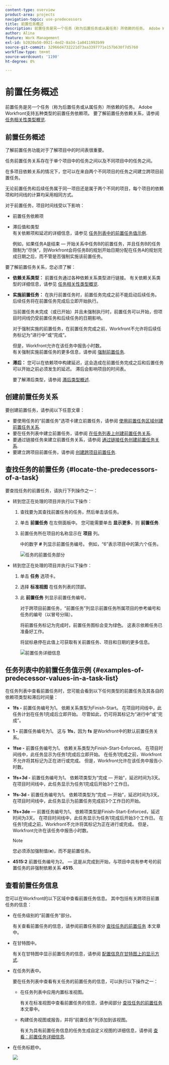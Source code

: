 ```yaml
---
content-type: overview
product-area: projects
navigation-topic: use-predecessors
title: 前置任务概述
description: 前置任务是另一个任务（称为后置任务或从属任务）所依赖的任务。 Adobe Workfront支持五种类型的前置任务依赖项。
author: Alina
feature: Work Management
exl-id: b2020a50-0921-4ed2-8a34-1a0411992b99
source-git-commit: 32966d4732221d73aa3397771e157b630f7d5760
workflow-type: tm+mt
source-wordcount: '1190'
ht-degree: 0%

---
```


# 前置任务概述

<!-- 

CONTEXT SENSITIVE HELP article. DO NOT CHANGE THE NAME OF THE ARTICLE/ DO NOT MOVE OR DELETE! -->

前置任务是另一个任务（称为后置任务或从属任务）所依赖的任务。 Adobe Workfront支持五种类型的前置任务依赖项。 要了解前置任务依赖关系，请参阅 [任务相关性类型概览](../../../manage-work/tasks/use-prdcssrs/task-dependency-types.md).

## 前置任务概述

了解前置任务功能对于了解项目中的时间表很重要。

任务前置任务关系存在于单个项目中的任务之间以及不同项目中的任务之间。

在多项目依赖关系的情况下，您可以在来自两个不同项目的任务之间建立跨项目前置任务。

无论前置任务和后续任务属于同一项目还是属于两个不同的项目，每个项目的依赖项和时间线的计算均采用相同方式。

对于前置任务，项目时间线受以下影响：

* 前置任务依赖项
* 滞后值和类型\
  有关依赖项和延迟的详细信息，请参见 [任务列表中的前置任务值示例](#examples-of-predecessor-values-in-a-task-list).

  例如，如果任务A是结束 — 开始关系中任务B的前置任务，并且任务B的任务限制为“尽快”，则Workfront会将任务B的规划开始日期分配在任务A的规划完成日期之后，而不管是否强制实施该前置任务。

要了解前置任务关系，您必须了解：

* **依赖关系类型：** 前置任务通过各种依赖关系类型进行链接。 有关依赖关系类型的详细信息，请参见 [任务相关性类型概览](../../../manage-work/tasks/use-prdcssrs/task-dependency-types.md).

* **实施前置任务：** 在执行前置任务时，前置任务完成之前不能启动后续任务。 后续任务将在前置任务完成后立即开始执行。

  当前置任务未完成（或已开始）并且未强制执行时，前置任务可以开始，但项目时间线仍受前置任务和后续任务的日期影响。

  对于强制实施的前置任务，在前置任务完成之前，Workfront不允许将后续任务标记为“进行中”或“完成”。

  但是，Workfront允许在该任务中报告小时数。\
  有关强制实施前置任务的更多信息，请参阅 [强制前置任务](../../../manage-work/tasks/use-prdcssrs/enforced-predecessors.md).

* **滞后：** 您可以在依赖项中构建延迟，这会造成在前置任务完成之后和后置任务可以开始之前必须发生的延迟。 滞后会影响项目的时间表。

  要了解滞后类型，请参阅 [滞后类型概述](../../../manage-work/tasks/use-prdcssrs/lag-types.md).

## 创建前置任务关系

要创建前置任务，请参阅以下任意文章：

* 要使用任务的“前置任务”选项卡建立前置任务，请参阅 [使用前置任务区域创建前置任务关系](../../../manage-work/tasks/use-prdcssrs/create-predecessors-in-predecessors-area.md).
* 要在任务列表中建立前置任务，请参阅 [在任务列表上创建前置任务关系](../../../manage-work/tasks/use-prdcssrs/create-predecessors-on-task-list.md).
* 要通过链接任务来建立前置任务关系，请参阅 [通过链接任务创建前置任务关系](../../../manage-work/tasks/use-prdcssrs/create-predecessors-by-chaining-tasks.md).
* 要建立跨项目前置任务，请参阅 [创建跨项目前置任务](../../../manage-work/tasks/use-prdcssrs/cross-project-predecessors.md).

## 查找任务的前置任务 {#locate-the-predecessors-of-a-task}

要查找任务的前置任务，请执行下列操作之一：

* 转到您正在处理的项目并执行以下操作：

   1. 查找要为其查找前置任务的任务，然后单击该任务。
   1. 单击 **前置任务** 在左侧面板中。 您可能需要单击 **显示更多**，则 **前置任务**.
   1. 前置任务所在项目的名称显示在 **项目** 列。

      中的数字 **#** 列显示前置任务编号。 例如，“6”表示项目中的第六个任务。

      ![任务的前置任务部分](assets/predecessors-area-with-task-header.png)

* 转到您正在处理的项目并执行以下操作：

   1. 单击 **任务** 选项卡。
   1. 选择 **标准视图** 在任务列表的顶部。
   1. 此 **前置任务** 列显示前置任务编号。

      对于跨项目前置任务，“前置任务”列显示前置任务所属项目的参考编号和任务的编号（以冒号分隔）。

      将前置任务标记为完成时，前置任务图标会变为绿色。 这表示依赖任务已准备好工作。

      将鼠标悬停在此值上可获取有关前置任务、项目和日期的更多信息。

      ![前置任务详细信息](assets/predecessor-details-in-task-list.png)

## 任务列表中的前置任务值示例 {#examples-of-predecessor-values-in-a-task-list}

在任务列表中查看前置任务时，您可能会看到以下任何类型的前置任务及其各自的依赖项类型和滞后时间量：

* **1fs -** 前置任务编号为1。 依赖关系类型为Finish-Start。 在项目时间线中，此任务计划在任务1完成后立即开始。 尽管如此，仍可将其标记为“进行中”或“完成”。
* **1 -** 前置任务编号为1。 这与 **1fs**，因为 **fs** 是Workfront中的默认前置任务关系。

* **1fse -** 前置任务编号为1。 依赖关系类型为Finish-Start-Enforced。 在项目时间线中，此任务显示为任务1完成后立即开始。 在任务1完成之前，Workfront不允许将其标记为正在进行或完成。 但是，Workfront允许在该任务中报告小时数。
* **1fs+3d -** 前置任务编号为1。 依赖项类型为“完成 — 开始”，延迟时间为3天。 在项目时间线中，此任务显示为任务1完成后开始3个工作日。
* **1fs-3d -** 前置任务编号为1。 依赖项类型为“完成 — 开始”，延迟时间为3天。 在项目时间线中，此任务显示为前置任务完成前3个工作日的开始。
* **1fs+3de**  — 前置任务编号为1。 依赖项类型是Finish-Start-Enforced，延迟时间为3天。 在项目时间线中，此任务显示为任务1完成后开始3个工作日。 在任务1完成之前，Workfront不允许将其标记为正在进行或完成。 但是，Workfront允许在该任务中报告小时数。

  >[!NOTE]
  >
  >您必须添加强制值(**e**)，而不是前置任务。

* **4515:2** 前置任务编号为2。  — 这是从完成到开始，与项目中具有参考号的前置任务的非强制依赖关系 **4515**.

## 查看前置任务信息

您可以在Workfront的以下区域中查看前置任务信息。 其中包括有关跨项目前置任务的信息：

* 在任务级别的“前置任务”部分。

  有关查看前置任务的信息，请参阅前置任务部分 [查找任务的前置任务](#locate-the-predecessors-of-a-task) 本文章中。

* 在甘特图中。

  有关在甘特图中显示前置任务的信息，请参阅 [配置信息在甘特图上的显示方式](../../../manage-work/gantt-chart/use-the-gantt-chart/configure-info-on-gantt-chart.md).

* 在任务列表中。

  要在任务列表中查看有关任务的前置任务的信息，可以执行以下操作之一：

   * 在任务列表中应用内置标准视图。

     有关在标准视图中查看前置任务的信息，请参阅部分 [查找任务的前置任务](#locate-the-predecessors-of-a-task) 本文章中。

   * 构建任务视图或报告，并将“前置任务”列添加到该视图。

     有关为具有前置任务信息的任务生成自定义视图的详细信息，请参阅 [查看：前置任务详细信息](../../../reports-and-dashboards/reports/custom-view-filter-grouping-samples/view-predecessor-details.md).

* 在任务标题中。

  ![](assets/qs-predecessor-info-in-task-header-350x141.png)
